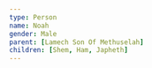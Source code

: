 ```yaml
---
type: Person
name: Noah
gender: Male
parent: [Lamech Son Of Methuselah]
children: [Shem, Ham, Japheth]
---
```

